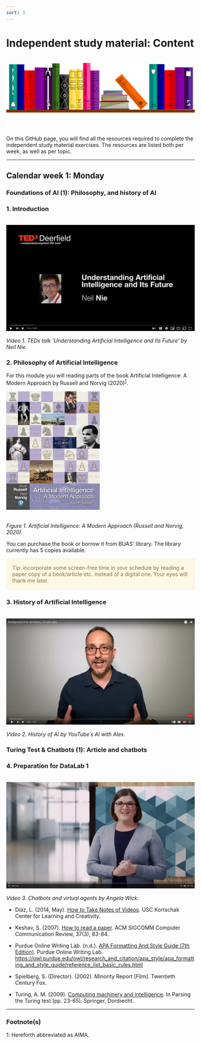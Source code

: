 ```yaml
---
sort: 3
---
```


# __Independent study material: Content__
\
<img src="./images/books.png" alt="Books banner" width="600"/>

On this GitHub page, you will find all the resources required to complete the independent study material exercises. The resources are listed both per week, as well as per topic.

***

## __Calendar week 1: Monday__

### __Foundations of AI (1): Philosophy, and history of AI__

### 1. Introduction
\
[![Video 1.](./images/intro_ai.jpg)](https://www.youtube.com/watch?v=SN2BZswEWUA "Click on link to open video!")

*Video 1. TEDx talk 'Understanding Artificial Intelligence and Its Future' by Neil Nie.*

### 2. Philosophy of Artificial Intelligence

For this module you will reading parts of the book Artificial Intelligence: A Modern Approach by Russell and Norvig (2020)<sup>[1](#footnote_1)</sup>.

<img src="./images/ai_russell_norvig.jpg" alt="Book Russell and Norvig" width="250"/>

\
*Figure 1. Artificial Intelligence: A Modern Approach (Russell and Norvig, 2020).*

You can purchase the book or borrow it from BUAS' library. The library currently has 5 copies available.

<div style="padding: 15px; border: 1px solid transparent; border-color: transparent; margin-bottom: 20px; border-radius: 4px; color: #8a6d3b;; background-color: #fcf8e3; border-color: #faebcc;">
Tip: incorporate some screen-free time in your schedule by reading a paper copy of a book/article etc. instead of a digital one. Your eyes will thank me later.
</div>   

### 3. History of Artificial Intelligence
\
[![Video 2.](./images/history_ai.jpg)](https://www.youtube.com/watch?v=JjQGKSOTHa4 "Click on link to open video!")

*Video 2. History of AI by YouTube´s AI with Alex.*

### __Turing Test & Chatbots (1): Article and chatbots__

### 4. Preparation for DataLab 1
\
[![Video 4.](./images/chatbot.jpg)](https://www.linkedin.com/learning/learning-digital-business-analysis/chatbots-and-virtual-agents?u=36359204 "Click on link to open video!")

*Video 3. Chatbots and virtual agents by Angela Wick.*

- Diaz, L. (2014, May). [How to Take Notes of Videos](http://kortschakcenter.usc.edu/wp-content/uploads/2014/05/Video-Note-taking.pdf). USC Kortschak Center for Learning and Creativity.   

- Keshav, S. (2007). [How to read a paper](http://ccr.sigcomm.org/online/files/p83-keshavA.pdf). ACM SIGCOMM Computer Communication Review, 37(3), 83-84.  

- Purdue Online Writing Lab. (n.d.). [APA Formatting And Style Guide (7th Edition)]((https://owl.purdue.edu/owl/research_and_citation/apa_style/apa_formatting_and_style_guide/reference_list_basic_rules.html)). Purdue Online Writing Lab. https://owl.purdue.edu/owl/research_and_citation/apa_style/apa_formatting_and_style_guide/reference_list_basic_rules.html

- Spielberg, S. (Director). (2002). Minority Report [Film]. Twentieth Century Fox.  

- Turing, A. M. (2009). [Computing machinery and intelligence](https://watermark.silverchair.com/lix-236-433.pdf?token=AQECAHi208BE49Ooan9kkhW_Ercy7Dm3ZL_9Cf3qfKAc485ysgAAAqswggKnBgkqhkiG9w0BBwagggKYMIIClAIBADCCAo0GCSqGSIb3DQEHATAeBglghkgBZQMEAS4wEQQMi0QU_r8XoVEcFqlmAgEQgIICXtQav8ZfX7wn3sMEOkUNL9dH5VzCvRC2RZmIy7W49sgHTbO69F9san7JvQmPOl81YMQ-3j26uRFGCiboiq7Ab4a4OSL5wtXnXaax9cWDFfrpTRJxWrVNnm8Yno9xXQyrZzJ7RYv1O7VIp4yIGTZvmE7sJuZ2etOCHfwY96_aMFjWAZH7TrUpPKvdY6E-lpyVeXcub5qrchiQHtXedsNatJJd3Y7eVlVwQfbgbLk3UcnQjWaWiDfHempRRjJUW-VGld4bpCBxAvFh5UVXzQm9B24ZFMljiGWJcvav9Qt70Vsu6VcYvx6rKfiKYSKHdpov6GNcCspnsOaVOVmkq66ZAElW5WMD4cZrmkfjTy435CLWORdIOlSJYX2jx7yHi-mV3Jifq0-ij-rRlnttSyodRch07QiU2G0GRKuN9fO9F7EOJtrvOurLEXwJcxaNL3Q4_3V82ffAmvtto5rzFLm0yuWjTG25kT-Hzzq6t4Z17g44vhddVWLZodCytpX8zQpiMnIpPIWCscluaLDDHhoCkY-dQGAzCqLDmC7yM1EuNHo1e99_6K5c8rZf7Yj_Suhzkn_WiTHO09mWW4V1dBHYiDpquaxPg0ENWywf3k7zMa68nqDrn4Aa4vkHHmftIRWkUDft8jjiyGx35bYma10yge1JJNzmSykqjwpTuKRKyhx-aQcYLcKVei5VjSEC4qrEn93N3KQ0FqWBb8YVhtxFhE7Suro5dyr5E9pz3T-OPHBxfImev3B_nZntI6YFihOorG7WuQlAh60yXOcCBHucubn9LuqCTTlEP9RsbnJgig.). In Parsing the Turing test (pp. 23-65). Springer, Dordrecht.

***

### Footnote(s)
<a name="footnote_1">1</a>: Hereforth abbreviated as AIMA.
